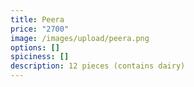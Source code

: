 ```yaml
---
title: Peera
price: "2700"
image: /images/upload/peera.png
options: []
spiciness: []
description: 12 pieces (contains dairy)
---
```

